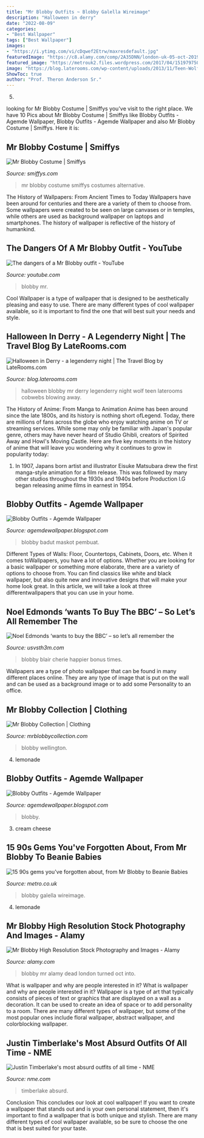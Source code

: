 ```yaml
---
title: "Mr Blobby Outfits ~ Blobby Galella Wireimage"
description: "Halloween in derry"
date: "2022-08-09"
categories:
- "Best Wallpaper"
tags: ["Best Wallpaper"]
images:
- "https://i.ytimg.com/vi/cDqwef2Etrw/maxresdefault.jpg"
featuredImage: "https://c8.alamy.com/comp/2A35DNN/london-uk-05-oct-2019-mr-blobby-has-turned-into-mr-bloody-a-large-horde-of-the-walking-dead-in-spectacular-outfits-and-make-up-once-again-invade-the-streets-of-central-london-on-their-walk-for-world-zombie-day-whilst-also-raising-awareness-for-the-charity-city-harvest-london-which-re-distributes-surplus-food-to-those-in-need-credit-imageplotteralamy-live-news-2A35DNN.jpg"
featured_image: "https://metrouk2.files.wordpress.com/2017/04/151979750.jpg?quality=90&amp;strip=all&amp;zoom=1&amp;resize=540%2C729"
image: "https://blog.laterooms.com/wp-content/uploads/2013/11/Teen-Wolf-Mr-Blobby.jpg"
ShowToc: true
author: "Prof. Theron Anderson Sr."
---
```



5.

	

		
looking for Mr Blobby Costume | Smiffys you've visit to the right place. We have 10 Pics about Mr Blobby Costume | Smiffys like Blobby Outfits - Agemde Wallpaper, Blobby Outfits - Agemde Wallpaper and also Mr Blobby Costume | Smiffys. Here it is:
		
    
## Mr Blobby Costume | Smiffys

<img loading=lazy src="https://cdn.shopify.com/s/files/1/0023/6178/6426/products/mr-blobby-costume-alternative-view1_2000x.jpg?v=1525081609" onerror="this.onerror=null;this.src='https://tse1.mm.bing.net/th?id=OIP.Ac5VJ63tADhVUDRvah3UzAHaJ4&amp;pid=15.1';" alt="Mr Blobby Costume | Smiffys">

_Source: smiffys.com_

>mr blobby costume smiffys costumes alternative. 

	

The History of Wallpapers: From Ancient Times to Today
Wallpapers have been around for centuries and there are a variety of them to choose from. Some wallpapers were created to be seen on large canvases or in temples, while others are used as background wallpaper on laptops and smartphones. The history of wallpaper is reflective of the history of humankind.

    
## The Dangers Of A Mr Blobby Outfit - YouTube

<img loading=lazy src="https://i.ytimg.com/vi/cDqwef2Etrw/maxresdefault.jpg" onerror="this.onerror=null;this.src='https://tse1.mm.bing.net/th?id=OIP.kucF-078HLI5m2_XGZgVDAHaEK&amp;pid=15.1';" alt="The dangers of a Mr Blobby outfit - YouTube">

_Source: youtube.com_

>blobby mr. 

	

Cool Wallpaper is a type of wallpaper that is designed to be aesthetically pleasing and easy to use. There are many different types of cool wallpaper available, so it is important to find the one that will best suit your needs and style.

    
## Halloween In Derry - A Legenderry Night | The Travel Blog By LateRooms.com

<img loading=lazy src="https://blog.laterooms.com/wp-content/uploads/2013/11/Teen-Wolf-Mr-Blobby.jpg" onerror="this.onerror=null;this.src='https://tse2.mm.bing.net/th?id=OIP.9byBACG0ZzSD92NOqTtbXgHaFj&amp;pid=15.1';" alt="Halloween in Derry - a legenderry night | The Travel Blog by LateRooms.com">

_Source: blog.laterooms.com_

>halloween blobby mr derry legenderry night wolf teen laterooms cobwebs blowing away. 

	

The History of Anime: From Manga to Animation
Anime has been around since the late 1800s, and its history is nothing short ofLegend. Today, there are millions of fans across the globe who enjoy watching anime on TV or streaming services. While some may only be familiar with Japan's popular genre, others may have never heard of Studio Ghibli, creators of Spirited Away and Howl's Moving Castle. Here are five key moments in the history of anime that will leave you wondering why it continues to grow in popularity today:
1) In 1907, Japans born artist and illustrator Eisuke Matsubara drew the first manga-style animation for a film release. This was followed by many other studios throughout the 1930s and 1940s before Production I.G began releasing anime films in earnest in 1954.

    
## Blobby Outfits - Agemde Wallpaper

<img loading=lazy src="https://www.dhresource.com/0x0/f2/albu/g9/M01/99/25/rBVaVV5PUOqAKhZHAAITc6qaLoQ470.jpg/adult-size-mr-blobby-mascot-costume-cartoon.jpg" onerror="this.onerror=null;this.src='https://tse4.mm.bing.net/th?id=OIP.KYek_TdY7wLIbn_AhLiGGwHaIL&amp;pid=15.1';" alt="Blobby Outfits - Agemde Wallpaper">

_Source: agemdewallpaper.blogspot.com_

>blobby badut maskot pembuat. 

	

Different Types of Walls: Floor, Countertops, Cabinets, Doors, etc.
When it comes toWallpapers, you have a lot of options. Whether you are looking for a basic wallpaper or something more elaborate, there are a variety of options to choose from. You can find classics like white and black wallpaper, but also quite new and innovative designs that will make your home look great. In this article, we will take a look at three differentwallpapers that you can use in your home.

    
## Noel Edmonds ‘wants To Buy The BBC’ – So Let’s All Remember The

<img loading=lazy src="http://i.imgur.com/dUdik9r.jpg" onerror="this.onerror=null;this.src='https://tse1.mm.bing.net/th?id=OIP.4y1SudlzkZ8fj5AAg7PiPwHaHp&amp;pid=15.1';" alt="Noel Edmonds ‘wants to buy the BBC’ – so let’s all remember the">

_Source: usvsth3m.com_

>blobby blair cherie happier bonus times. 

	



Wallpapers are a type of photo wallpaper that can be found in many different places online. They are any type of image that is put on the wall and can be used as a background image or to add some Personality to an office.

    
## Mr Blobby Collection | Clothing

<img loading=lazy src="https://static.wixstatic.com/media/7af600_23ba91c085064dbdb85f7611a8ccc529~mv2.jpg/v1/fill/w_311,h_415,al_c,q_80,usm_0.66_1.00_0.01/mr-blobby-costume-alternative-view2_2000.jpg" onerror="this.onerror=null;this.src='https://tse3.mm.bing.net/th?id=OIP.LiOPrnCVthBrGnbzGgF9lwAAAA&amp;pid=15.1';" alt="Mr Blobby Collection | Clothing">

_Source: mrblobbycollection.com_

>blobby wellington. 

	

4. lemonade 

    
## Blobby Outfits - Agemde Wallpaper

<img loading=lazy src="https://ih1.redbubble.net/image.1374038876.1909/ssrco,classic_tee,womens,fafafa:ca443f4786,front_alt,square_product,600x600.jpg" onerror="this.onerror=null;this.src='https://tse4.mm.bing.net/th?id=OIP.gYzd2SYY1_FkzSlCb8x-HgHaHZ&amp;pid=15.1';" alt="Blobby Outfits - Agemde Wallpaper">

_Source: agemdewallpaper.blogspot.com_

>blobby. 

	

3. cream cheese 

    
## 15 90s Gems You&#039;ve Forgotten About, From Mr Blobby To Beanie Babies

<img loading=lazy src="https://metrouk2.files.wordpress.com/2017/04/151979750.jpg?quality=90&amp;strip=all&amp;zoom=1&amp;resize=540%2C729" onerror="this.onerror=null;this.src='https://tse1.mm.bing.net/th?id=OIP.uasmUtsnIwYO7bnMfKpSTgHaJ_&amp;pid=15.1';" alt="15 90s gems you&#039;ve forgotten about, from Mr Blobby to Beanie Babies">

_Source: metro.co.uk_

>blobby galella wireimage. 

	

4. lemonade 

    
## Mr Blobby High Resolution Stock Photography And Images - Alamy

<img loading=lazy src="https://c8.alamy.com/comp/2A35DNN/london-uk-05-oct-2019-mr-blobby-has-turned-into-mr-bloody-a-large-horde-of-the-walking-dead-in-spectacular-outfits-and-make-up-once-again-invade-the-streets-of-central-london-on-their-walk-for-world-zombie-day-whilst-also-raising-awareness-for-the-charity-city-harvest-london-which-re-distributes-surplus-food-to-those-in-need-credit-imageplotteralamy-live-news-2A35DNN.jpg" onerror="this.onerror=null;this.src='https://tse4.mm.bing.net/th?id=OIP.OELHUi_lIwjpK03sHMTTtwHaFc&amp;pid=15.1';" alt="Mr Blobby High Resolution Stock Photography and Images - Alamy">

_Source: alamy.com_

>blobby mr alamy dead london turned oct into. 

	

What is wallpaper and why are people interested in it?
What is wallpaper and why are people interested in it?
Wallpaper is a type of art that typically consists of pieces of text or graphics that are displayed on a wall as a decoration. It can be used to create an idea of space or to add personality to a room. There are many different types of wallpaper, but some of the most popular ones include floral wallpaper, abstract wallpaper, and colorblocking wallpaper.

    
## Justin Timberlake&#039;s Most Absurd Outfits Of All Time - NME

<img loading=lazy src="http://ksassets.timeincuk.net/wp/uploads/sites/55/2013/04/2013JustinTimberlakePA-8129781040213.jpg" onerror="this.onerror=null;this.src='https://tse1.mm.bing.net/th?id=OIP.QR4Q3C4MiWuVpfBm6ob5nAHaLH&amp;pid=15.1';" alt="Justin Timberlake&#039;s most absurd outfits of all time - NME">

_Source: nme.com_

>timberlake absurd. 

	

Conclusion
This concludes our look at cool wallpaper! If you want to create a wallpaper that stands out and is your own personal statement, then it's important to find a wallpaper that is both unique and stylish. There are many different types of cool wallpaper available, so be sure to choose the one that is best suited for your taste.

